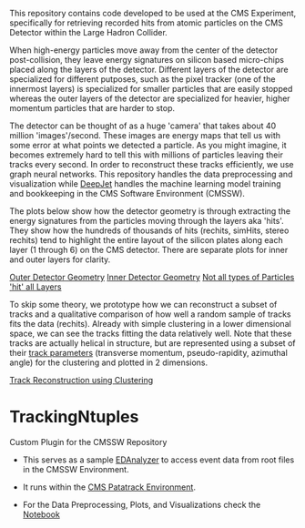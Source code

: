 This repository contains code developed to be used at the CMS Experiment, specifically for retrieving recorded hits from atomic particles on the CMS Detector within the Large Hadron Collider. 

When high-energy particles move away from the center of the detector post-collision, they leave energy signatures on silicon based micro-chips placed along the layers of the detector. Different layers of the detector are specialized for different putposes, such as the pixel tracker (one of the innermost layers) is specialized for smaller particles that are easily stopped whereas the outer layers of the detector are specialized for heavier, higher momentum particles that are harder to stop.

The detector can be thought of as a huge 'camera' that takes about 40 million 'images'/second. These images are energy maps that tell us with some error at what points we detected a particle. As you might imagine, it becomes extremely hard to tell this with millions of particles leaving their tracks every second. In order to reconstruct these tracks efficiently, we use graph neural networks. This repository handles the data preprocessing and visualization while [DeepJet](https://github.com/SwapneelM/DeepJetCore) handles the machine learning model training and bookkeeping in the CMS Software Environment (CMSSW).

The plots below show how the detector geometry is through extracting the energy signatures from the particles moving through the layers aka 'hits'. They show how the hundreds of thousands of hits (rechits, simHits, stereo rechits) tend to highlight the entire layout of the silicon plates along each layer (1 through 6) on the CMS detector. There are separate plots for inner and outer layers for clarity. 

[Outer Detector Geometry](plot-1)
[Inner Detector Geometry](plot-2)
[Not all types of Particles 'hit' all Layers](plot-3)

To skip some theory, we prototype how we can reconstruct a subset of tracks and a qualitative comparison of how well a random sample of tracks fits the data (rechits). Already with simple clustering in a lower dimensional space, we can see the tracks fitting the data relatively well. Note that these tracks are actually helical in structure, but are represented using a subset of their [track parameters](https://www-cdf.fnal.gov/physics/new/qcd/ue_escan/etaphi.html) (transverse momentum, pseudo-rapidity, azimuthal angle) for the clustering and plotted in 2 dimensions.

[Track Reconstruction using Clustering](scatter-1)

# TrackingNtuples
Custom Plugin for the CMSSW Repository

* This serves as a sample [EDAnalyzer](https://twiki.cern.ch/twiki/bin/view/Main/CMSSWatFNALANALYZER) 
to access event data from root files in the CMSSW Environment.

* It runs within the [CMS Patatrack Environment](https://github.com/cms-patatrack/cmssw/).

* For the Data Preprocessing, Plots, and Visualizations check the [Notebook](https://github.com/SwapneelM/TrackingNtuples/blob/master/TrackingNtuples/scripts/Track%20Reconstruction%20-%20Plotting%20Data.ipynb)
